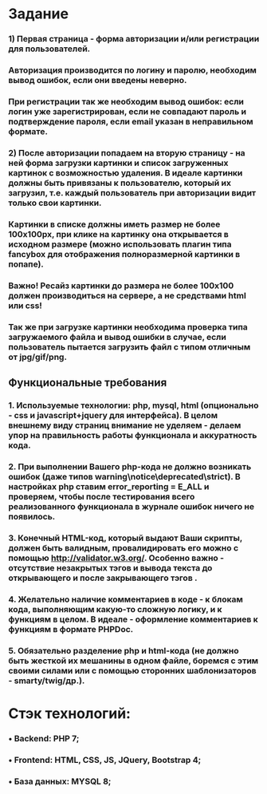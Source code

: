 # Задание

### 1) Первая страница - форма авторизации и/или регистрации для пользователей.
### Авторизация производится по логину и паролю, необходим вывод ошибок, если они введены неверно.
### При регистрации так же необходим вывод ошибок: если логин уже зарегистрирован, если не совпадают пароль и подтверждение пароля, если email указан в неправильном формате.
### 2) После авторизации попадаем на вторую страницу - на ней форма загрузки картинки и список загруженных картинок с возможностью удаления. В идеале картинки должны быть привязаны к пользователю, который их загрузил, т.е. каждый пользователь при авторизации видит только свои картинки.
### Картинки в списке должны иметь размер не более 100x100px, при клике на картинку она открывается в исходном размере (можно использовать плагин типа fancybox для отображения полноразмерной картинки в попапе).
### Важно! Ресайз картинки до размера не более 100x100 должен производиться на сервере, а не средствами html или css!
### Так же при загрузке картинки необходима проверка типа загружаемого файла и вывод ошибки в случае, если пользователь пытается загрузить файл с типом отличным от jpg/gif/png.


## Функциональные требования

### 1. Используемые технологии: php, mysql, html (опционально - css и javascript+jquery для интерфейса). В целом внешнему виду страниц внимание не уделяем - делаем упор на правильность работы функционала и аккуратность кода.
### 2. При выполнении Вашего php-кода не должно возникать ошибок (даже типов warning\notice\deprecated\strict). В настройках php ставим error_reporting = E_ALL и проверяем, чтобы после тестирования всего реализованного функционала в журнале ошибок ничего не появилось.
### 3. Конечный HTML-код, который выдают Ваши скрипты, должен быть валидным, провалидировать его можно с помощью http://validator.w3.org/. Особенно важно - отсутствие незакрытых тэгов и вывода текста до открывающего и после закрывающего тэгов <html>.
### 4. Желательно наличие комментариев в коде - к блокам кода, выполняющим какую-то сложную логику, и к функциям в целом. В идеале - оформление комментариев к функциям в формате PHPDoc.
### 5. Обязательно разделение php и html-кода (не должно быть жесткой их мешанины в одном файле, боремся с этим своими силами или с помощью сторонних шаблонизаторов - smarty/twig/др.).


# Стэк технологий:

### •	Backend: PHP 7;
### •	Frontend: HTML, CSS, JS, JQuery, Bootstrap 4;
### •	База данных: MYSQL 8;




